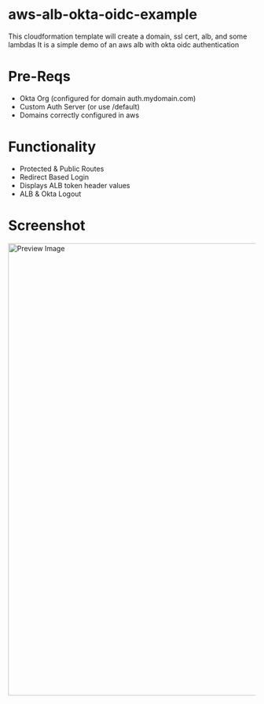 # aws-alb-okta-oidc-example
This cloudformation template will create a domain, ssl cert, alb, and some lambdas
It is a simple demo of an aws alb with okta oidc authentication

# Pre-Reqs
* Okta Org (configured for domain auth.mydomain.com)
* Custom Auth Server (or use /default)
* Domains correctly configured in aws

# Functionality
* Protected & Public Routes
* Redirect Based Login
* Displays ALB token header values
* ALB & Okta Logout

# Screenshot
<img width="841" height="919" alt="Preview Image" src="https://github.com/user-attachments/assets/b47af331-9bdc-4fe7-817b-0c258ad85630" />
